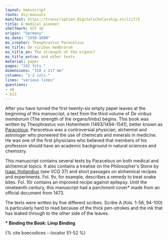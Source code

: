```yaml
---
layout: manuscript
route: diy-manuals
manifest: https://transcription.digitalscholarship.nl/iiif/5
title: A medical pioneer
shelfmark: VCF 16
origin: "Germany"
ms_date: "1550-1600"
ms_creator: Theophrastus Paracelsus
ms_title: De viribus membrorum
ms_title_en: The strength of the organs?
ms_title_extra: and other texts
material: paper
pages: "242 fols."
dimensions: "310 x 217 mm"
columns: "1-2 cols."
lines: "various lines"
questions:
- a6
- b13
---
```


After you have turned the first twenty-six empty paper leaves at the
beginning of this manuscript, a text from the third volume of *De
viribus memborum* (The strength of the organs/limbs) begins. This book
was written by Theophrastus von Hohenheim (1493/1494-1541), better known
as [Paracelsus](https://en.wikipedia.org/wiki/Paracelsus). Paracelsus
was a controversial physician, alchemist and astrologer who pioneered
the use of chemicals and minerals in medicine. He was one of the first
physicians who believed that members of his profession should have an
academic background in natural sciences and chemistry.

This manuscript contains several texts by Paracelsus on both medical and
alchemical topics. It also contains a treatise on the Philosopher's
Stone by [Isaac
Hollandius](https://de.wikipedia.org/wiki/Johann_Isaac_Hollandus) (see
VCQ 37) and short passages on alchemical recipes and experiments. Fol.
9v, for example, describes a remedy to treat snake bites. Fol. 10r
contains an improved recipe against epilepsy. Until the nineteenth
century, this manuscript had a parchment cover\* made from an official
document from 1473.

The texts were written by five different scribes. Scribe A (fols. 1-56,
94-100) is particularly hard to read because of the thick pen-strokes
and the ink that has leaked through to the other side of the leaves.

**\* Binding the Book: Limp Binding**

{% cite boecodices --locator 51-52 %}